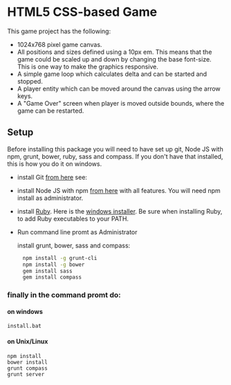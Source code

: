 # HTML5 CSS-based Game

This game project has the following:

* 1024x768 pixel game canvas.
* All positions and sizes defined using a 10px em. This means that the game could be scaled up and down by changing the base font-size. This is one way to make the graphics responsive.
* A simple game loop which calculates delta and can be started and stopped.
* A player entity which can be moved around the canvas using the arrow keys.
* A "Game Over" screen when player is moved outside bounds, where the game can be restarted.

## Setup
Before installing this package you will need to have set up git, Node JS with npm, grunt, bower, ruby, sass and compass.  If you don't have that installed, this is how you do it on windows.
*   install Git [from here](http://git-scm.com/download/win "Download and install it from here") see:
*   install Node JS with npm [from here]( https://nodejs.org/ "Download and install it from here") with all features.  You will need npm install as administrator.
*   install [Ruby](https://www.ruby-lang.org/en/documentation/installation/ "Many Ruby installers for various systems"). Here is the [windows installer](http://rubyinstaller.org/downloads/ "Download and install the windows installer it from here").  Be sure when installing Ruby, to add Ruby executables to your PATH. 

*   Run command line promt as Administrator

    install grunt, bower, sass and compass:
 ```sh
	  npm install -g grunt-cli
	  npm install -g bower
	  gem install sass
	  gem install compass
```

### finally in the command promt do:
#### on windows
```
install.bat
```
#### on Unix/Linux

```
npm install
bower install
grunt compass
grunt server
```
